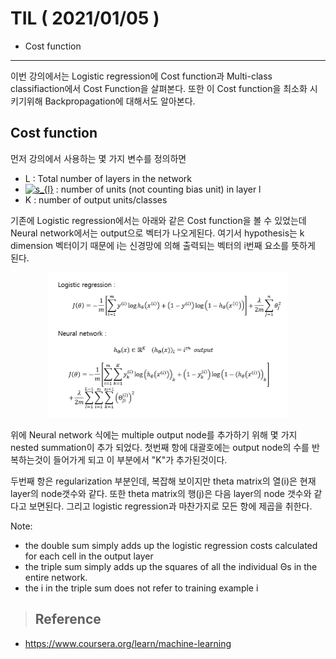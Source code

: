 # TIL ( 2021/01/05 )

- Cost function

---

이번 강의에서는 Logistic regression에 Cost function과 Multi-class classifiaction에서 Cost Function을 살펴본다. 또한 이 Cost function을 최소화 시키기위해 Backpropagation에 대해서도 알아본다. 

## Cost function

먼저 강의에서 사용하는 몇 가지 변수를 정의하면

- L : Total number of layers in the network
- <a href="https://www.codecogs.com/eqnedit.php?latex=s_{l}" target="_blank"><img src="https://latex.codecogs.com/gif.latex?s_{l}" title="s_{l}" /></a> : number of units (not counting bias unit) in layer l
- K : number of output units/classes



기존에 Logistic regression에서는 아래와 같은 Cost function을 볼 수 있었는데 Neural network에서는 output으로 벡터가 나오게된다. 여기서 hypothesis는 k dimension 벡터이기 때문에  i는 신경망에 의해 출력되는 벡터의 i번째 요소를 뜻하게 된다. 

 <p align="center"><img src="../image/Machine/01.05/001.png" style="zoom:50%;"/></p>

위에 Neural network 식에는 multiple output node를 추가하기 위해 몇 가지 nested summation이 추가 되었다. 첫번째 항에 대괄호에는 output node의 수를 반복하는것이 들어가게 되고 이 부분에서 "K"가 추가된것이다.

 두번째 항은 regularization 부분인데, 복잡해 보이지만 theta matrix의 열(i)은 현재 layer의 node갯수와 같다. 또한 theta matrix의 행(j)은 다음 layer의 node 갯수와 같다고 보면된다. 그리고 logistic regression과 마찬가지로 모든 항에 제곱을 취한다. 

  

Note:

- the double sum simply adds up the logistic regression costs calculated for each cell in the output layer
- the triple sum simply adds up the squares of all the individual Θs in the entire network.
- the i in the triple sum does not refer to training example i

  



>## Reference

- https://www.coursera.org/learn/machine-learning

